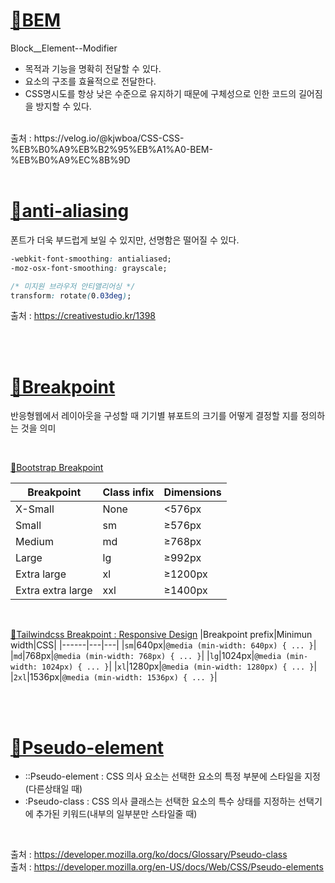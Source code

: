 # [🔗BEM](https://en.bem.info)
Block__Element--Modifier <br/>
- 목적과 기능을 명확히 전달할 수 있다.
- 요소의 구조를 효율적으로 전달한다.
- CSS명시도를 항상 낮은 수준으로 유지하기 때문에 구체성으로 인한 코드의 길어짐을 방지할 수 있다.
<br/>
출처 : https://velog.io/@kjwboa/CSS-CSS-%EB%B0%A9%EB%B2%95%EB%A1%A0-BEM-%EB%B0%A9%EC%8B%9D

<br/>
<br/>

# [🔗anti-aliasing](https://developer.mozilla.org/en-US/docs/Web/CSS/font-smooth)
폰트가 더욱 부드럽게 보일 수 있지만, 선명함은 떨어질 수 있다.
```css
-webkit-font-smoothing: antialiased;
-moz-osx-font-smoothing: grayscale;

/* 미지원 브라우저 안티앨리어싱 */
transform: rotate(0.03deg);
```
출처 : https://creativestudio.kr/1398

<br/>
<br/>

# [🔗Breakpoint](https://developer.mozilla.org/en-US/docs/Web/CSS/font-smooth)
반응형웹에서 레이아웃을 구성할 때 기기별 뷰포트의 크기를 어떻게 결정할 지를 정의하는 것을 의미

<br/>

[🔗Bootstrap Breakpoint](https://getbootstrap.com/docs/5.0/layout/breakpoints/)

|Breakpoint|Class infix|Dimensions|
|------|---|---|
|X-Small|None|<576px|
|Small|sm|≥576px|
|Medium|md|≥768px|
|Large|lg|≥992px|
|Extra large|xl|≥1200px|
|Extra extra large|xxl|≥1400px|

<br/>

[🔗Tailwindcss Breakpoint : Responsive Design](https://tailwindcss.com/docs/responsive-design)
|Breakpoint prefix|Minimun width|CSS|
|------|---|---|
|`sm`|640px|`@media (min-width: 640px) { ... }`|
|`md`|768px|`@media (min-width: 768px) { ... }`|
|`lg`|1024px|`@media (min-width: 1024px) { ... }`|
|`xl`|1280px|`@media (min-width: 1280px) { ... }`|
|`2xl`|1536px|`@media (min-width: 1536px) { ... }`|

<br/>
<br/>

# [🔗Pseudo-element](https://developer.mozilla.org/en-US/docs/Web/CSS/Pseudo-classes)
- ::Pseudo-element : CSS 의사 요소는 선택한 요소의 특정 부분에 스타일을 지정(다른상태일 때)
- :Pseudo-class : CSS 의사 클래스는 선택한 요소의 특수 상태를 지정하는 선택기에 추가된 키워드(내부의 일부분만 스타일줄 때)
<br/>

출처 : https://developer.mozilla.org/ko/docs/Glossary/Pseudo-class
<br/>
출처 : https://developer.mozilla.org/en-US/docs/Web/CSS/Pseudo-elements

